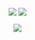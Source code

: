<p align="center">
  <!-- GitHub Overview (Estatísticas Gerais) -->
  <img src="https://raw.githubusercontent.com/EpicNerdBr/github-stats-transparent/output/generated/overview.svg"/>
  <!-- GitHub Languages -->
  <img src="https://raw.githubusercontent.com/EpicNerdBr/github-stats-transparent/output/generated/languages.svg"/>
</p>

<p align="center">
  <!-- GitHub Trophies -->
  <img src="https://github-profile-trophy.vercel.app/?username=EpicNerdBr&theme=radical&margin-w=5&margin-h=5&no-bg=true&column=7"/>
</p>
